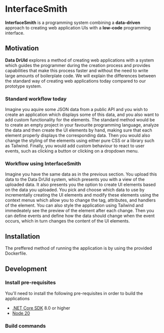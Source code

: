 # InterfaceSmith
**InterfaceSmith** is a programming system combining a **data-driven** approach to creating web application UIs with a **low-code** programming interface. 


## Motivation

**Data DrUId** explores a method of creating web applications with a system which guides the programmer during the creation process and provides capabilities that make this process faster and without the need to write large amounts of boilerplate code.
We will explain the differences between the standard way of creating web applications today compared to our prototype system. 

### Standard workflow today
Imagine you aquire some JSON data from a public API and you wish to create an application which displays some of this data, and you also want to add custom functionality for the elements.
The standard method would be to create an empty project in your favourite programming language, analyze the data and then create the UI elements by hand, making sure that each element properly displays the corresponding data.
Then you would also change the styling of the elements using either pure CSS or a library such as Tailwind.
Finally, you would add custom behaviour to react to user events, such as clicking a button or clicking on a dropdown menu.  


### Workflow using InterfaceSmith
Imagine you have the same data as in the previous section. You upload this data to the Data DrUId system, which presents you with a view of the uploaded data.
It also presents you the option to create UI elements based on the data you uploaded. 
You pick and choose which data to use by incrementally creating the UI elements
and modify these elements using the context menus which allow you to change the tag, attributes, and handlers of the element.
You can also style the application using Tailwind and immedeately see the preview of the element after each change. 
Then you can define events and define how the data should change when the event occurs, which in turn changes the content of the UI elements.


## Installation
The preffered method of running the application is by using the provided Dockerfile. 

## Development

### Install pre-requisites
You'll need to install the following pre-requisites in order to build the applications

* [.NET Core SDK](https://www.microsoft.com/net/download) 8.0 or higher
* [Node 20](https://nodejs.org/en/download/)

### Build commands
### 

